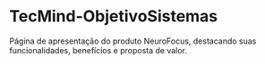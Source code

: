 # TecMind-ObjetivoSistemas
Página de apresentação do produto NeuroFocus, destacando suas funcionalidades, benefícios e proposta de valor.
